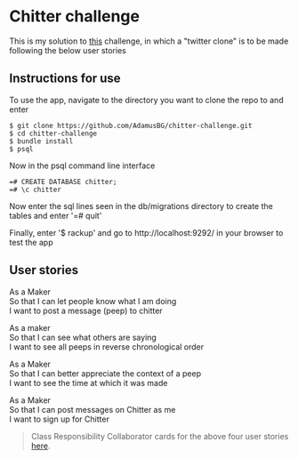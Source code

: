 # Chitter challenge

This is my solution to [this](https://github.com/makersacademy/chitter-challenge) challenge, in which a "twitter clone" is to be made following the below user stories

## Instructions for use

To use the app, navigate to the directory you want to clone the repo to and enter

```
$ git clone https://github.com/AdamusBG/chitter-challenge.git
$ cd chitter-challenge
$ bundle install
$ psql
```

Now in the psql command line interface

```
=# CREATE DATABASE chitter;
=# \c chitter
```

Now enter the sql lines seen in the db/migrations directory to create the tables and enter '=# quit'

Finally, enter '$ rackup' and go to http://localhost:9292/ in your browser to test the app


## User stories

As a Maker  
So that I can let people know what I am doing  
I want to post a message (peep) to chitter  

As a maker  
So that I can see what others are saying  
I want to see all peeps in reverse chronological order  

As a Maker  
So that I can better appreciate the context of a peep  
I want to see the time at which it was made  

As a Maker  
So that I can post messages on Chitter as me  
I want to sign up for Chitter  


> Class Responsibility Collaborator cards for the above four user stories [here](https://imgur.com/a/tWSZoO1).
